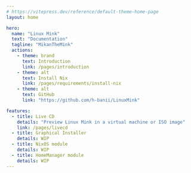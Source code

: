 ```yaml
---
# https://vitepress.dev/reference/default-theme-home-page
layout: home

hero:
  name: "Linux Mink"
  text: "Documentation"
  tagline: "MikanTheMink"
  actions:
    - theme: brand
      text: Introduction
      link: /pages/introduction
    - theme: alt
      text: Install Nix
      link: /pages/requirements/install-nix
    - theme: alt
      text: GitHub
      link: "https://github.com/h-banii/LinuxMink"

features:
  - title: Live CD
    details: "Preview Linux Mink in a virtual machine or ISO image"
    link: /pages/livecd
  - title: Graphical Installer
    details: WIP
  - title: NixOS module
    details: WIP
  - title: HomeManager module
    details: WIP
---
```


